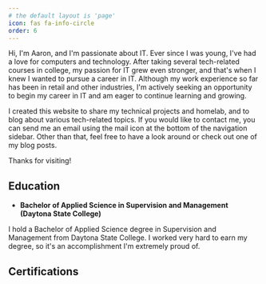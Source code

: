 ```yaml
---
# the default layout is 'page'
icon: fas fa-info-circle
order: 6
---
```


Hi, I'm Aaron, and I'm passionate about IT. Ever since I was young, I've had a love for computers and technology. After taking several tech-related courses in college, my passion for IT grew even stronger, and that's when I knew I wanted to pursue a career in IT. Although my work experience so far has been in retail and other industries, I'm actively seeking an opportunity to begin my career in IT and am eager to continue learning and growing.

I created this website to share my technical projects and homelab, and to blog about various tech-related topics. If you would like to contact me, you can send me an email using the mail icon at the bottom of the navigation sidebar. Other than that, feel free to have a look around or check out one of my blog posts.

Thanks for visiting!

## Education
* **Bachelor of Applied Science in Supervision and Management (Daytona State College)**

I hold a Bachelor of Applied Science degree in Supervision and Management from Daytona State College. I worked very hard to earn my degree, so it's an accomplishment I'm extremely proud of.

## Certifications

<span data-iframe-width="150" data-iframe-height="270" data-share-badge-id="02a8cdad-4a53-4489-a00e-0134adbe71f7" data-share-badge-host="https://www.credly.com"></span> <span data-iframe-width="150" data-iframe-height="270" data-share-badge-id="26724f1b-7075-4181-a5ab-e28803da16f3" data-share-badge-host="https://www.credly.com"></span> <span data-iframe-width="150" data-iframe-height="270" data-share-badge-id="d1c38567-83a8-4c7e-bba7-ea2b721e8aa8" data-share-badge-host="https://www.credly.com"></span>

<script type="text/javascript" async src="https://cdn.credly.com/assets/utilities/embed.js"></script>